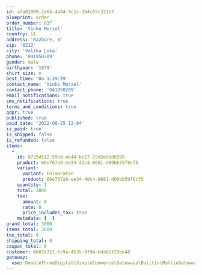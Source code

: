 ```yaml
---
id: a7a01009-2e64-4a84-9c1c-164c65c321b7
blueprint: order
order_number: 837
title: 'Vinko Merzel'
country: SI
address: 'Razbore, 8'
zip: '8212'
city: 'Velika Loka'
phone: '041950209'
gender: male
birthyear: '1979'
shirt_size: m
best_time: 'Do 1:39:59'
contact_name: 'Vinko Merzel'
contact_phone: '041950209'
email_notifications: true
sms_notifications: true
terms_and_conditions: true
gdpr: true
published: true
paid_date: '2022-08-25 12:04'
is_paid: true
is_shipped: false
is_refunded: false
items:
  -
    id: 07254512-59cd-4c44-be17-25d5edbd6995
    product: 66e767a9-ee34-4dc4-8681-d09bb59f0cf5
    variant:
      variant: Polmaraton
      product: 66e767a9-ee34-4dc4-8681-d09bb59f0cf5
    quantity: 1
    total: 3800
    tax:
      amount: 0
      rate: 0
      price_includes_tax: true
    metadata: {  }
grand_total: 3800
items_total: 3800
tax_total: 0
shipping_total: 0
coupon_total: 0
customer: 4b07e721-5c9a-4535-9f94-bda61f29be48
gateway:
  use: DoubleThreeDigital\SimpleCommerce\Gateways\Builtin\MollieGateway
---
```

